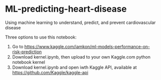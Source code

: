 # ML-predicting-heart-disease
Using machine learning to understand, predict, and prevent cardiovascular disease


Three options to use this notebook:

1) Go to https://www.kaggle.com/iamkon/ml-models-performance-on-risk-prediction
2) Download kernel.ipynb, then upload to your own Kaggle.com python notebook kernel
3) Download kernel.ipynb and open iwth Kaggle API, available at https://github.com/Kaggle/kaggle-api
